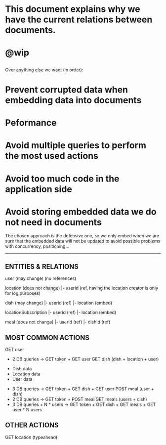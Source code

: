 ##
# This document explains why we have the current relations between documents.
#
# @wip
##

Over anything else we want (in order):
# Prevent corrupted data when embedding data into documents
# Peformance
# Avoid multiple queries to perform the most used actions
# Avoid too much code in the application side
# Avoid storing embedded data we do not need in documents

The chosen approach is the defensive one, so we only embed
when we are sure that the embedded data will not be updated
to avoid possible problems with concurrency, positioning...

---------------------------------------------------------------


ENTITIES & RELATIONS
----------------------

user (may change)
 (no references)

location (does not change)
 |- userid (ref, having the location creator is only for log purposes)

dish (may change)
 |- userid (ref)
 |- location (embed)

locationSubscription
 |- userid (ref)
 |- location (embed)

meal (does not change)
 |- userid (ref)
 |- dishid (ref)


MOST COMMON ACTIONS
-------------------

GET user
  * 2 DB queries -> GET token + GET user
GET dish (dish + location + user)
  - Dish data
  - Location data
  - User data
  * 3 DB queries -> GET token + GET dish + GET user
POST meal (user + dish)
  * 2 DB queries -> GET token + POST meal
GET meals (users + dish)
  * 3 DB queries + N * users -> GET token + GET dish + GET meals + GET user * N users

OTHER ACTIONS
------------------------

GET location (typeahead)
